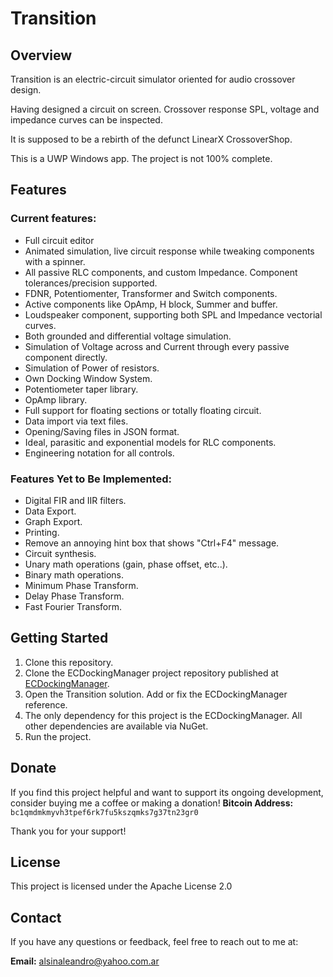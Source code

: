 # Transition

## Overview

Transition is an electric-circuit simulator oriented for audio crossover design.

Having designed a circuit on screen. Crossover response SPL, voltage and impedance curves can be inspected.

It is supposed to be a rebirth of the defunct LinearX CrossoverShop.

This is a UWP Windows app. The project is not 100% complete.

## Features

### Current features:
- Full circuit editor
- Animated simulation, live circuit response while tweaking components with a spinner.
- All passive RLC components, and custom Impedance. Component tolerances/precision supported.
- FDNR, Potentiomenter, Transformer and Switch components.
- Active components like OpAmp, H block, Summer and buffer.
- Loudspeaker component, supporting both SPL and Impedance vectorial curves.
- Both grounded and differential voltage simulation.
- Simulation of Voltage across and Current through every passive component directly.
- Simulation of Power of resistors.
- Own Docking Window System.
- Potentiometer taper library.
- OpAmp library.
- Full support for floating sections or totally floating circuit.
- Data import via text files.
- Opening/Saving files in JSON format.
- Ideal, parasitic and exponential models for RLC components.
- Engineering notation for all controls.

### Features Yet to Be Implemented:
- Digital FIR and IIR filters.
- Data Export.
- Graph Export.
- Printing.
- Remove an annoying hint box that shows "Ctrl+F4" message.
- Circuit synthesis.
- Unary math operations (gain, phase offset, etc..).
- Binary math operations.
- Minimum Phase Transform.
- Delay Phase Transform.
- Fast Fourier Transform.

## Getting Started

1. Clone this repository.
2. Clone the ECDockingManager project repository published at [ECDockingManager](https://gitlab.com/alsinaleandro/ecdockingmanager). 
3. Open the Transition solution. Add or fix the ECDockingManager reference.
4. The only dependency for this project is the ECDockingManager. All other dependencies are available via NuGet.
5. Run the project.

## Donate

If you find this project helpful and want to support its ongoing development, consider buying me a coffee or making a donation!
**Bitcoin Address:**
`bc1qmdmkmyvh3tpef6rk7fu5kszqmks7g37tn23gr0`

Thank you for your support!

## License
This project is licensed under the Apache License 2.0

## Contact

If you have any questions or feedback, feel free to reach out to me at:

**Email:** alsinaleandro@yahoo.com.ar
